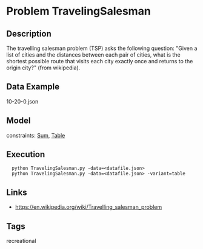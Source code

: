 # Problem TravelingSalesman
## Description
The travelling salesman problem (TSP) asks the following question: "Given a list of cities and the distances between each pair of cities, what is the shortest possible route that visits each city exactly once and returns to the origin city?" (from wikipedia).

## Data Example
  10-20-0.json

## Model
  constraints: [Sum](http://pycsp.org/documentation/constraints/Sum), [Table](http://pycsp.org/documentation/constraints/Table)

## Execution
```
  python TravelingSalesman.py -data=<datafile.json>
  python TravelingSalesman.py -data=<datafile.json> -variant=table
```

## Links
  - https://en.wikipedia.org/wiki/Travelling_salesman_problem

## Tags
  recreational
